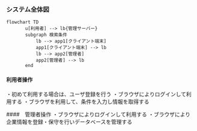 ### システム全体図
~~~mermaid
flowchart TD
       u[利用者] --> lb{管理サーバー}
       subgraph 検索条件
           lb --> app1[クライアント端末]
           app1[クライアント端末] --> lb
           lb --> app2[管理者]
           app2[管理者] --> lb
       end
~~~

#### 利用者操作
・初めて利用する場合は、ユーザ登録を行う
・ブラウザによりログインして利用する
・ブラウザを利用して、条件を入力し情報を取得する

####　管理者操作
・ブラウザによりログインして利用する
・ブラウザにより企業情報を登録・保守を行いデータベースを管理する